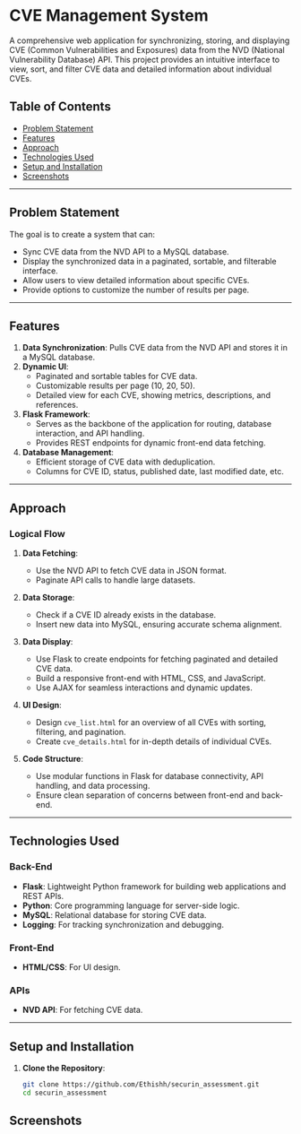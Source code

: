 # CVE Management System

A comprehensive web application for synchronizing, storing, and displaying CVE (Common Vulnerabilities and Exposures) data from the NVD (National Vulnerability Database) API. This project provides an intuitive interface to view, sort, and filter CVE data and detailed information about individual CVEs.

## Table of Contents

- [Problem Statement](#problem-statement)
- [Features](#features)
- [Approach](#approach)
- [Technologies Used](#technologies-used)
- [Setup and Installation](#setup-and-installation)
- [Screenshots](#screenshots)


---

## Problem Statement

The goal is to create a system that can:
- Sync CVE data from the NVD API to a MySQL database.
- Display the synchronized data in a paginated, sortable, and filterable interface.
- Allow users to view detailed information about specific CVEs.
- Provide options to customize the number of results per page.

---

## Features

1. **Data Synchronization**: Pulls CVE data from the NVD API and stores it in a MySQL database.
2. **Dynamic UI**:
   - Paginated and sortable tables for CVE data.
   - Customizable results per page (10, 20, 50).
   - Detailed view for each CVE, showing metrics, descriptions, and references.
3. **Flask Framework**:
   - Serves as the backbone of the application for routing, database interaction, and API handling.
   - Provides REST endpoints for dynamic front-end data fetching.
4. **Database Management**:
   - Efficient storage of CVE data with deduplication.
   - Columns for CVE ID, status, published date, last modified date, etc.

---

## Approach

### Logical Flow

1. **Data Fetching**:
   - Use the NVD API to fetch CVE data in JSON format.
   - Paginate API calls to handle large datasets.

2. **Data Storage**:
   - Check if a CVE ID already exists in the database.
   - Insert new data into MySQL, ensuring accurate schema alignment.

3. **Data Display**:
   - Use Flask to create endpoints for fetching paginated and detailed CVE data.
   - Build a responsive front-end with HTML, CSS, and JavaScript.
   - Use AJAX for seamless interactions and dynamic updates.

4. **UI Design**:
   - Design `cve_list.html` for an overview of all CVEs with sorting, filtering, and pagination.
   - Create `cve_details.html` for in-depth details of individual CVEs.

5. **Code Structure**:
   - Use modular functions in Flask for database connectivity, API handling, and data processing.
   - Ensure clean separation of concerns between front-end and back-end.

---

## Technologies Used

### Back-End
- **Flask**: Lightweight Python framework for building web applications and REST APIs.
- **Python**: Core programming language for server-side logic.
- **MySQL**: Relational database for storing CVE data.
- **Logging**: For tracking synchronization and debugging.

### Front-End
- **HTML/CSS**: For UI design.


### APIs
- **NVD API**: For fetching CVE data.

---

## Setup and Installation

1. **Clone the Repository**:
   ```bash
   git clone https://github.com/Ethishh/securin_assessment.git
   cd securin_assessment

## Screenshots
